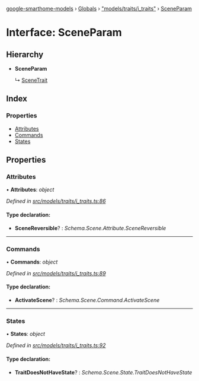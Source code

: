 [google-smarthome-models](../README.md) › [Globals](../globals.md) › ["models/traits/i_traits"](../modules/_models_traits_i_traits_.md) › [SceneParam](_models_traits_i_traits_.sceneparam.md)

# Interface: SceneParam

## Hierarchy

* **SceneParam**

  ↳ [SceneTrait](_models_traits_i_traits_.scenetrait.md)

## Index

### Properties

* [Attributes](_models_traits_i_traits_.sceneparam.md#attributes)
* [Commands](_models_traits_i_traits_.sceneparam.md#commands)
* [States](_models_traits_i_traits_.sceneparam.md#states)

## Properties

###  Attributes

• **Attributes**: *object*

*Defined in [src/models/traits/i_traits.ts:86](https://github.com/galactic1969/google-smarthome-models/blob/633871f/src/models/traits/i_traits.ts#L86)*

#### Type declaration:

* **SceneReversible**? : *Schema.Scene.Attribute.SceneReversible*

___

###  Commands

• **Commands**: *object*

*Defined in [src/models/traits/i_traits.ts:89](https://github.com/galactic1969/google-smarthome-models/blob/633871f/src/models/traits/i_traits.ts#L89)*

#### Type declaration:

* **ActivateScene**? : *Schema.Scene.Command.ActivateScene*

___

###  States

• **States**: *object*

*Defined in [src/models/traits/i_traits.ts:92](https://github.com/galactic1969/google-smarthome-models/blob/633871f/src/models/traits/i_traits.ts#L92)*

#### Type declaration:

* **TraitDoesNotHaveState**? : *Schema.Scene.State.TraitDoesNotHaveState*
